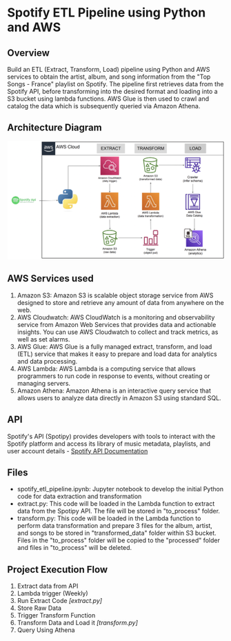 # Spotify ETL Pipeline using Python and AWS

## Overview
Build an ETL (Extract, Transform, Load) pipeline using Python and AWS services to obtain the artist, album, and song information from the "Top Songs - France" playlist on Spotify. The pipeline first retrieves data from the Spotify API, before transforming into the desired format and loading into a S3 bucket using lambda functions. AWS Glue is then used to crawl and catalog the data which is subsequently queried via Amazon Athena.

## Architecture Diagram
<img src="Spotify ETL Architecture Diagram.png">

## AWS Services used
1. Amazon S3: Amazon S3 is scalable object storage service from AWS designed to store and retrieve any amount of data from anywhere on the web.
2. AWS Cloudwatch: AWS CloudWatch is a monitoring and observability service from Amazon Web Services that provides data and actionable insights. You can use AWS Cloudwatch to collect and track metrics, as well as set alarms.
3. AWS Glue: AWS Glue is a fully managed extract, transform, and load (ETL) service that makes it easy to prepare and load data for analytics and data processing.
4. AWS Lambda: AWS Lambda is a computing service that allows programmers to run code in response to events, without creating or managing servers.
5. Amazon Athena: Amazon Athena is an interactive query service that allows users to analyze data directly in Amazon S3 using standard SQL.

## API
Spotify's API (Spotipy) provides developers with tools to interact with the Spotify platform and access its library of music metadata, playlists, and user account details - [Spotify API Documentation](https://developer.spotify.com/documentation/web-api)

## Files
* spotify_etl_pipeline.ipynb: Jupyter notebook to develop the initial Python code for data extraction and transformation
* extract.py: This code will be loaded in the Lambda function to extract data from the Spotipy API. The file will be stored in "to_process" folder.
* transform.py: This code will be loaded in the Lambda function to perform data transformation and prepare 3 files for the album, artist, and songs to be stored in "transformed_data" folder within S3 bucket. Files in the "to_process" folder will be copied to the "processed" folder and files in "to_process" will be deleted.

## Project Execution Flow
1. Extract data from API
2. Lambda trigger (Weekly)
3. Run Extract Code _[extract.py]_
4. Store Raw Data
5. Trigger Transform Function
6. Transform Data and Load it _[transform.py]_
7. Query Using Athena



